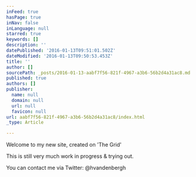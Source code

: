 ```yaml
---
inFeed: true
hasPage: true
inNav: false
inLanguage: null
starred: true
keywords: []
description: ''
datePublished: '2016-01-13T09:51:01.502Z'
dateModified: '2016-01-13T09:50:53.453Z'
title: ''
author: []
sourcePath: _posts/2016-01-13-aabf7f56-821f-4967-a3b6-56b2d4a31ac8.md
published: true
authors: []
publisher:
  name: null
  domain: null
  url: null
  favicon: null
url: aabf7f56-821f-4967-a3b6-56b2d4a31ac8/index.html
_type: Article

---
```

Welcome to my new site, created on 'The Grid' 

This is still very much work in progress & trying out. 

You can contact me via Twitter: @hvandenbergh